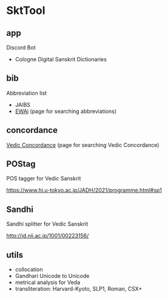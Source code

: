 # SktTool

## app

Discord Bot

- Cologne Digital Sanskrit Dictionaries

## bib

Abbreviation list

- JAIBS
- [EWAi](https://yuzki.github.io/SktTool/bib/web/search.html) (page for searching abbreviations)

## concordance

[Vedic Concordance](https:yuzki.github.io/SktTool/concordance/bloomfield_web/index.html) (page for searching Vedic Concordance)

## POStag

POS tagger for Vedic Sanskrit

https://www.hi.u-tokyo.ac.jp/JADH/2021/programme.html#sp1

## Sandhi

Sandhi splitter for Vedic Sanskrit

http://id.nii.ac.jp/1001/00223156/


## utils

- collocation
- Gandhari Unicode to Unicode
- metrical analysis for Veda
- transliteration: Harvard-Kyoto, SLP1, Roman, CSX+
